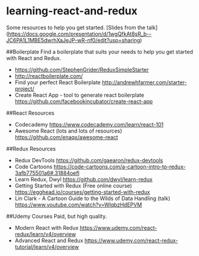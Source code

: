 # learning-react-and-redux
Some resources to help you get started.
[Slides from the talk] (https://docs.google.com/presentation/d/1wgQfkAt8sR_b--JC6PA1L1MBE5dwrhXaJeJP-wR-nf0/edit?usp=sharing) 

##Boilerplate
Find a boilerplate that suits your needs to help you get started with React and Redux.
- https://github.com/StephenGrider/ReduxSimpleStarter
- http://reactboilerplate.com/
- Find your perfect React Boilerplate http://andrewhfarmer.com/starter-project/
- Create React App - tool to generate react boilerplate https://github.com/facebookincubator/create-react-app

##React Resources
- Codecademy https://www.codecademy.com/learn/react-101
- Awesome React (lots and lots of resources) https://github.com/enaqx/awesome-react


##Redux Resources
- Redux DevTools https://github.com/gaearon/redux-devtools
- Code Cartoons https://code-cartoons.com/a-cartoon-intro-to-redux-3afb775501a6#.31884oefl
- Learn Redux, Dwyl https://github.com/dwyl/learn-redux
- Getting Started with Redux (Free online course) https://egghead.io/courses/getting-started-with-redux
- Lin Clark - A Cartoon Guide to the Wilds of Data Handling (talk) https://www.youtube.com/watch?v=WIqbzHdEPVM

##Udemy Courses 
Paid, but high quality.
- Modern React with Redux https://www.udemy.com/react-redux/learn/v4/overview
- Advanced React and Redux https://www.udemy.com/react-redux-tutorial/learn/v4/overview
